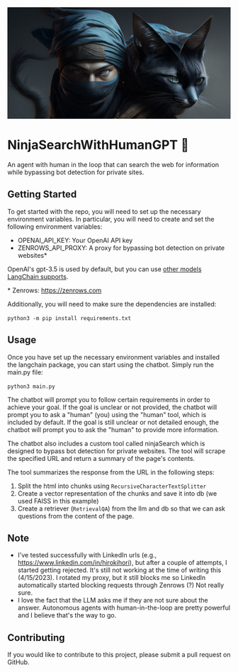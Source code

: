 <div align="center"> <img src="https://raw.githubusercontent.com/thrivewithai/NinjaSearchWithHumanGPT/main/ninja_with_cat.png"> </div>

# NinjaSearchWithHumanGPT 🥷
An agent with human in the loop that can search the web for information while bypassing bot detection for private sites.

## Getting Started
To get started with the repo, you will need to set up the necessary environment variables. In particular, you will need to create and set the following environment variables:
* OPENAI_API_KEY: Your OpenAI API key
* ZENROWS_API_PROXY: A proxy for bypassing bot detection on private websites\*

OpenAI's gpt-3.5 is used by default, but you can use [other models LangChain supports](https://python.langchain.com/en/latest/modules/models/llms/integrations.html). 

\* Zenrows: https://zenrows.com

Additionally, you will need to make sure the dependencies are installed:

`python3 -m pip install requirements.txt`
## Usage
Once you have set up the necessary environment variables and installed the langchain package, you can start using the chatbot. Simply run the main.py file:

`python3 main.py`

The chatbot will prompt you to follow certain requirements in order to achieve your goal. If the goal is unclear or not provided, the chatbot will prompt you to ask a "human" (you) using the "human" tool, which is included by default. If the goal is still unclear or not detailed enough, the chatbot will prompt you to ask the "human" to provide more information.

The chatbot also includes a custom tool called ninjaSearch which is designed to bypass bot detection for private websites. 
The tool will scrape the specified URL and return a summary of the page's contents.

The tool summarizes the response from the URL in the following steps:
1. Split the html into chunks using `RecursiveCharacterTextSplitter`
2. Create a vector representation of the chunks and save it into db (we used FAISS in this example)
3. Create a retriever (`RetrievalQA`) from the llm and db so that we can ask questions from the content of the page.

## Note

- I've tested successfully with LinkedIn urls (e.g., https://www.linkedin.com/in/hirokihori), but after a couple of attempts, I started getting rejected. It's still not working at the time of writing this (4/15/2023). I rotated my proxy, but it still blocks me so LinkedIn automatically started blocking requests through Zenrows (?) Not really sure. 
- I love the fact that the LLM asks me if they are not sure about the answer. Autonomous agents with human-in-the-loop are pretty powerful and I believe that's the way to go. 

## Contributing
If you would like to contribute to this project, please submit a pull request on GitHub.
